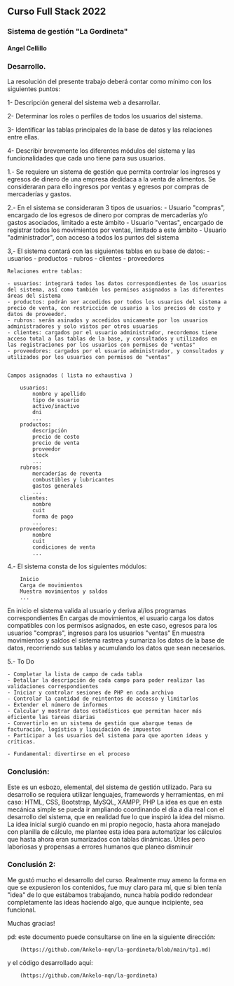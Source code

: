 ## Curso Full Stack 2022
### Sistema de gestión "La Gordineta"
#### Angel Cellillo

### Desarrollo.

La resolución del presente trabajo deberá contar como mínimo con los siguientes puntos:

1- Descripción general del sistema web a desarrollar.

2- Determinar los roles o perfiles de todos los usuarios del sistema.

3- Identificar las tablas principales de la base de datos y las relaciones entre ellas.

4- Describir brevemente los diferentes módulos del sistema y las funcionalidades que cada uno tiene para sus usuarios.


1.- Se requiere un sistema de gestión que permita controlar los ingresos y egresos de dinero de una empresa dedidaca a la venta de alimentos. Se consideraran para ello ingresos por ventas y egresos por compras de mercaderías y gastos.

2.- En el sistema se consideraran 3 tipos de usuarios:
	- Usuario "compras", encargado de los egresos de dinero por compras de mercaderías y/o gastos asociados, limitado a este ámbito
	- Usuario "ventas", encargado de registrar todos los movimientos por ventas, limitado a este ámbito
	- Usuario "administrador", con acceso a todos los puntos del sistema

3,- El sistema contará con las siguientes tablas en su base de datos:
	- usuarios
	- productos
	- rubros 
	- clientes
	- proveedores

	Relaciones entre tablas:

	- usuarios: integrará todos los datos correspondientes de los usuarios del sistema, así como también los permisos asignados a las diferentes áreas del sistema
	- productos: podrán ser accedidos por todos los usuarios del sistema a precio de venta, con restricción de usuario a los precios de costo y datos de proveedor.
	- rubros: serán asinados y accedidos unicamente por los usuarios administradores y solo vistos por otros usuarios
	- clientes: cargados por el usuario administrador, recordemos tiene acceso total a las tablas de la base, y consultados y utilizados en las registraciones por los usuarios con permisos de "ventas"
	- proveedores: cargados por el usuario administrador, y consultados y utilizados por los usuarios con permisos de "ventas"


	Campos asignados ( lista no exhaustiva ) 

		usuarios:
			nombre y apellido
			tipo de usuario
			activo/inactivo
			dni
			...
		productos:
			descripción
			precio de costo
			precio de venta
			proveedor
			stock
			...		
		rubros:
			mercaderías de reventa
			combustibles y lubricantes
			gastos generales
			...
		clientes:
			nombre
			cuit
			forma de pago
			...
		proveedores:
			nombre
			cuit
			condiciones de venta
			...
		
4.- El sistema consta de los siguientes módulos:
		
		Inicio
		Carga de movimientos
		Muestra movimientos y saldos
		...

En inicio el sistema valida al usuario y deriva al/los programas correspondientes
En cargas de movimientos, el usuario carga los datos compatibles con los permisos asignados, en este caso, egresos para los usuarios "compras", ingresos para los usuarios "ventas"
En muestra movimientos y saldos el sistema rastrea y sumariza los datos de la base de datos, recorriendo sus tablas y acumulando los datos que sean necesarios.

5.- To Do

	- Completar la lista de campo de cada tabla
	- Detallar la descripción de cada campo para poder realizar las validaciones correspondientes
	- Iniciar y controlar sesiones de PHP en cada archivo
	- Controlar la cantidad de reintentos de accesso y limitarlos
	- Extender el número de informes
	- Calcular y mostrar datos estadísticos que permitan hacer más eficiente las tareas diarias
	- Convertirlo en un sistema de gestión que abarque temas de facturación, logística y liquidación de impuestos
	- Participar a los usuarios del sistema para que aporten ideas y críticas.

	- Fundamental: divertirse en el proceso



### Conclusión:

Este es un esbozo, elemental, del sistema de gestión utilizado. Para su desarrollo se requiera utilizar lenguajes, framewords y herramientas, en mi caso: HTML, CSS, Bootstrap, MySQL, XAMPP, PHP
La idea es que en esta mecánica simple se pueda ir ampliando coordinando el día a día real con el desarrollo del sistema, que en realidad fue lo que inspiró la idea del mismo. La idea inicial surgió cuando en mi propio negocio, hasta ahora manejado con planilla de cálculo, me plantee esta idea para automatizar los cálculos que hasta ahora eran sumarizados con tablas dinámicas. Útiles pero laboriosas y propensas a errores humanos que planeo disminuir


### Conclusión 2:

Me gustó mucho el desarrollo del curso. Realmente muy ameno la forma en que se expusieron los contenidos, fue muy claro para mí, que si bien tenía "idea" de lo que estábamos trabajando, nunca había podido redondear completamente las ideas haciendo algo, que aunque incipiente, sea funcional.

Muchas gracias!

pd: este documento puede consultarse on line en la siguiente dirección:

		(https://github.com/Ankelo-nqn/la-gordineta/blob/main/tp1.md)

y el código desarrollado aquí:
		
		(https://github.com/Ankelo-nqn/la-gordineta)

